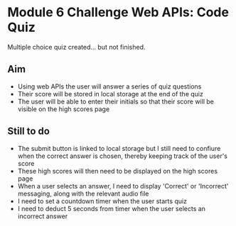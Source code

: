 # Module 6 Challenge Web APIs: Code Quiz

Multiple choice quiz created... but not finished. 

## Aim 

* Using web APIs the user will answer a series of quiz questions 
* Their score will be stored in local storage at the end of the quiz
* The user will be able to enter their initials so that their score will be visible on the high scores page 

## Still to do 

* The submit button is linked to local storage but I still need to confiure when the correct answer is chosen, thereby keeping track of the user's score 
* These high scores will then need to be displayed on the high scores page 
* When a user selects an answer, I need to display 'Correct' or 'Incorrect' messaging, along with the relevant audio file 
* I need to set a countdown timer when the user starts quiz
* I need to deduct 5 seconds from timer when the user selects an incorrect answer 